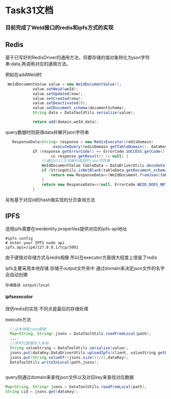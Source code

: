 # Task31文档

### 目前完成了WeId接口的redis和ipfs方式的实现

## Redis

基于已写好的RedisDriver的通用方法，将要存储的值对象转化为json字符串:data,再调用对应的通用方法。

例如在addWeId时

```java
 WeIdDocumentValue value = new WeIdDocumentValue();
            value.setWeid(weId);
            value.setUpdated(now);
            value.setCreated(now);
            value.setDeactivated(0);
            value.setDocument_schema(documentSchema);
            String data = DataToolUtils.serialize(value);

            return add(domain,weId,data);
```

query数据时则获得data并解开json字符串

```java
   ResponseData<String> response = new RedisExecutor(redisDomain)
                    .executeQuery(redisDomain.getTableDomain(), dataKey, client);
            if (response.getErrorCode() == ErrorCode.SUCCESS.getCode()
                    && response.getResult() != null) {
                //通过util方法解开返回的json字符串
                WeIdDocumentValue tableData = DataDriverUtils.decodeValueForNeedObj(response.getResult(), WeIdDocumentValue.class);
                if (StringUtils.isNotBlank(tableData.getDocument_schema())) {
                    return new ResponseData<>(WeIdDocument.fromJson(tableData.getDocument_schema()), ErrorCode.SUCCESS);
                }
                return new ResponseData<>(null, ErrorCode.WEID_DOES_NOT_EXIST);
            }
```

另有基于对应id的hash值实现的分页查询方法

## IPFS

选用ipfs需要在weidentity.properties提供对应的ipfs-api地址 

```properties
#ipfs config
# enter your IPFS node api
ipfs.api=/ip4/127.0.0.1/tcp/5001
```

由于键值对存储方式与redis相像 所以在executor方面很大程度上借鉴了redis

ipfs主要采用本地存储 存储于output文件夹中 通过domain来决定json文件的名字 会自动创建

```
存储路径 output/local
```

#### ipfsexecutor

效仿redis的实现 不同点是最后的存储处理

execute方法

```java
  //从本地取json数据
  Map<String, String> jsons = DataToolUtils.readFromLocal(path);
  ....
  //序列化数据存入本地
  String valueString = DataToolUtils.serialize(value);
  jsons.put(dataKey,DataDriverUtils.uploadIpfs(client, valueString.getBytes()));
  jsons.put(String.valueOf((jsons.size())/2),dataKey);
  DataToolUtils.writeInLocal(path,jsons);
 
```

query则通过domain来查找json文件以及对应key来查找对应数据

```java
Map<String, String> jsons = DataToolUtils.readFromLocal(path);
String cid = jsons.get(datakey);
```

